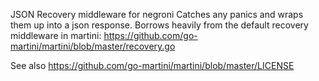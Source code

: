 JSON Recovery middleware for negroni
Catches any panics and wraps them up into a json response.
Borrows heavily from the default recovery middleware in martini:
https://github.com/go-martini/martini/blob/master/recovery.go

See also https://github.com/go-martini/martini/blob/master/LICENSE